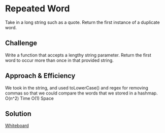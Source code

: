 # Repeated Word
Take in a long string such as a quote. Return the first instance of a duplicate word.
## Challenge
Write a function that accepts a lengthy string parameter.
Return the first word to occur more than once in that provided string.
## Approach & Efficiency
We took in the string, and used toLowerCase() and regex for removing commas so that we could compare the words that we stored in a hashmap.
O(n^2) Time 
O(1) Space
## Solution
[Whiteboard](https://github.com/mdwohl/data-structures-and-algorithms/blob/master/challenges/code-challenge-whiteboards/CC31_whiteboard.png)
